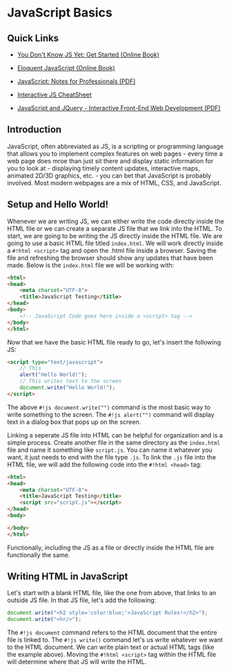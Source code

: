 # JavaScript Basics

## Quick Links  

* [You Don't Know JS Yet: Get Started (Online Book)](https://github.com/getify/You-Dont-Know-JS/blob/2nd-ed/get-started/README.md)  

* [Eloquent JavaScript (Online Book)](https://eloquentjavascript.net/)  

* [JavaScript: Notes for Professionals (PDF)](https://books.goalkicker.com/JavaScriptBook/JavaScriptNotesForProfessionals.pdf)  

* [Interactive JS CheatSheet](https://htmlcheatsheet.com/js/)  

* [JavaScript and JQuery - Interactive Front-End Web Development (PDF)](https://cdn.nickplatt.dev/files/Docs/JavaScript-and-JQuery-Interactive-Front-End-Web-Development.pdf)

## Introduction  

JavaScript, often abbreviated as JS, is a scripting or programming language that allows you to implement complex features on web pages - every time a web page does mroe than just sit there and display static information for you to look at - displaying timely content updates, interactive maps, animated 2D/3D graphics, etc. - you can bet that JavaScript is probably involved.  Most modern webpages are a mix of HTML, CSS, and JavaScript.  

## Setup and Hello World!
Whenever we are writing JS, we can either write the code directly inside the HTML file or we can create a separate JS file that we link into the HTML.  To start, we are going to be writing the JS directly inside the HTML file.  We are going to use a basic HTML file titled `index.html`.  We will work directly inside a `#!html <script>` tag and open the .html file inside a browser.  Saving the file and refreshing the browser should show any updates that have been made.  Below is the `index.html` file we will be working with:
```html linenums="1"
<html>
<head>
	<meta charset="UTF-8">
	<title>JavaScript Testing</title>
</head>
<body>
	<!-- JavaScript Code goes here inside a <script> tag -->
</body>
</html>
```
Now that we have the basic HTML file ready to go, let's insert the following JS:
```html linenums="1"
<script type="text/javascript">
	// This 
	alert("Hello World!");
	// This writes text to the screen
	document.write("Hello World!");
</script>
```
The above `#!js document.write("")` command is the most basic way to write something to the screen.  The `#!js alert("")` command will display text in a dialog box that pops up on the screen.  

Linking a seperate JS file into HTML can be helpful for organization and is a simple process.  Create another file in the same directory as the `index.html` file and name it something like `script.js`.  You can name it whatever you want, it just needs to end with the file type `.js`.  To link the `.js` file into the HTML file, we will add the following code into the `#!html <head>` tag:
```html linenums="1"
<html>
<head>
	<meta charset="UTF-8">
	<title>JavaScript Testing</title>
	<script src="script.js"></script>
</head>
<body>

</body>
</html>
```
Functionally, including the JS as a file or directly inside the HTML file are functionally the same.

## Writing HTML in JavaScript
Let's start with a blank HTML file, like the one from above, that links to an outside JS file.  In that JS file, let's add the following:
```js linenums="1"
document.write("<h2 style='color:blue;'>JavaScript Rules!</h2>");
document.write("<hr/>");
```
The `#!js document` command refers to the HTML document that the entire file is linked to.  The `#!js write()` command let's us write whatever we want to the HTML document.  We can write plain text or actual HTML tags (like the example above).  Moving the `#!html <script>` tag within the HTML file will determine where that JS will write the HTML.